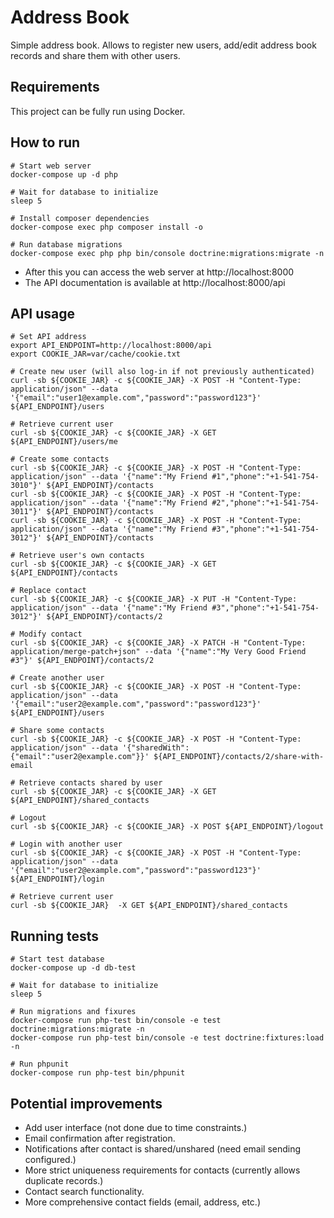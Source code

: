 # Address Book

Simple address book. Allows to register new users, add/edit address book records and share them with other users.


## Requirements

This project can be fully run using Docker.

## How to run

```shell script
# Start web server
docker-compose up -d php

# Wait for database to initialize
sleep 5

# Install composer dependencies
docker-compose exec php composer install -o

# Run database migrations
docker-compose exec php php bin/console doctrine:migrations:migrate -n
```

 * After this you can access the web server at http://localhost:8000
 * The API documentation is available at http://localhost:8000/api

## API usage

```shell script
# Set API address
export API_ENDPOINT=http://localhost:8000/api
export COOKIE_JAR=var/cache/cookie.txt

# Create new user (will also log-in if not previously authenticated)
curl -sb ${COOKIE_JAR} -c ${COOKIE_JAR} -X POST -H "Content-Type: application/json" --data '{"email":"user1@example.com","password":"password123"}' ${API_ENDPOINT}/users

# Retrieve current user
curl -sb ${COOKIE_JAR} -c ${COOKIE_JAR} -X GET ${API_ENDPOINT}/users/me

# Create some contacts
curl -sb ${COOKIE_JAR} -c ${COOKIE_JAR} -X POST -H "Content-Type: application/json" --data '{"name":"My Friend #1","phone":"+1-541-754-3010"}' ${API_ENDPOINT}/contacts
curl -sb ${COOKIE_JAR} -c ${COOKIE_JAR} -X POST -H "Content-Type: application/json" --data '{"name":"My Friend #2","phone":"+1-541-754-3011"}' ${API_ENDPOINT}/contacts
curl -sb ${COOKIE_JAR} -c ${COOKIE_JAR} -X POST -H "Content-Type: application/json" --data '{"name":"My Friend #3","phone":"+1-541-754-3012"}' ${API_ENDPOINT}/contacts

# Retrieve user's own contacts
curl -sb ${COOKIE_JAR} -c ${COOKIE_JAR} -X GET ${API_ENDPOINT}/contacts

# Replace contact
curl -sb ${COOKIE_JAR} -c ${COOKIE_JAR} -X PUT -H "Content-Type: application/json" --data '{"name":"My Friend #3","phone":"+1-541-754-3012"}' ${API_ENDPOINT}/contacts/2

# Modify contact
curl -sb ${COOKIE_JAR} -c ${COOKIE_JAR} -X PATCH -H "Content-Type: application/merge-patch+json" --data '{"name":"My Very Good Friend #3"}' ${API_ENDPOINT}/contacts/2

# Create another user
curl -sb ${COOKIE_JAR} -c ${COOKIE_JAR} -X POST -H "Content-Type: application/json" --data '{"email":"user2@example.com","password":"password123"}' ${API_ENDPOINT}/users

# Share some contacts
curl -sb ${COOKIE_JAR} -c ${COOKIE_JAR} -X POST -H "Content-Type: application/json" --data '{"sharedWith":{"email":"user2@example.com"}}' ${API_ENDPOINT}/contacts/2/share-with-email

# Retrieve contacts shared by user
curl -sb ${COOKIE_JAR} -c ${COOKIE_JAR} -X GET ${API_ENDPOINT}/shared_contacts

# Logout
curl -sb ${COOKIE_JAR} -c ${COOKIE_JAR} -X POST ${API_ENDPOINT}/logout

# Login with another user
curl -sb ${COOKIE_JAR} -c ${COOKIE_JAR} -X POST -H "Content-Type: application/json" --data '{"email":"user2@example.com","password":"password123"}' ${API_ENDPOINT}/login

# Retrieve current user
curl -sb ${COOKIE_JAR}  -X GET ${API_ENDPOINT}/shared_contacts
```

## Running tests
```shell script
# Start test database
docker-compose up -d db-test

# Wait for database to initialize
sleep 5

# Run migrations and fixures
docker-compose run php-test bin/console -e test doctrine:migrations:migrate -n
docker-compose run php-test bin/console -e test doctrine:fixtures:load -n

# Run phpunit
docker-compose run php-test bin/phpunit
```

## Potential improvements

 * Add user interface (not done due to time constraints.)
 * Email confirmation after registration.
 * Notifications after contact is shared/unshared (need email sending configured.)
 * More strict uniqueness requirements for contacts (currently allows duplicate records.)
 * Contact search functionality.
 * More comprehensive contact fields (email, address, etc.)
